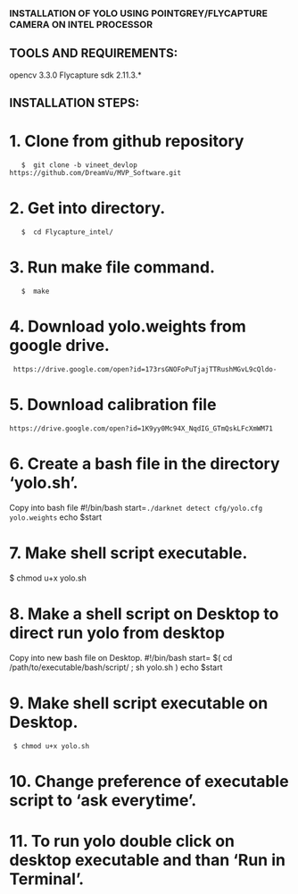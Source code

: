 ### INSTALLATION OF YOLO USING POINTGREY/FLYCAPTURE CAMERA ON INTEL PROCESSOR

## TOOLS AND REQUIREMENTS:
opencv 3.3.0
Flycapture sdk 2.11.3.*


## INSTALLATION STEPS:
# 1.  Clone from github repository
       $  git clone -b vineet_devlop https://github.com/DreamVu/MVP_Software.git 

# 2.  Get into directory.
       $  cd Flycapture_intel/

# 3.  Run make file command.
       $  make
# 4. Download yolo.weights from google drive. 
     https://drive.google.com/open?id=173rsGNOFoPuTjajTTRushMGvL9cQldo-

# 5. Download calibration file 
    https://drive.google.com/open?id=1K9yy0Mc94X_NqdIG_GTmQskLFcXmWM71

# 6.  Create  a bash file in the directory ‘yolo.sh’.
Copy into bash file
        	 #!/bin/bash
start=`./darknet detect cfg/yolo.cfg yolo.weights`
echo $start

# 7.   Make  shell script executable.
   $ chmod u+x yolo.sh

# 8.   Make a shell script on Desktop to direct run yolo from desktop
 Copy into new bash file on Desktop.
#!/bin/bash
        	start= $( cd  /path/to/executable/bash/script/   ; sh yolo.sh )
     	echo $start  
# 9.   Make  shell script executable on Desktop.
     $ chmod u+x yolo.sh

# 10.   Change preference of executable script to ‘ask everytime’.

# 11.  To run yolo double click on desktop executable and than ‘Run in Terminal’.
